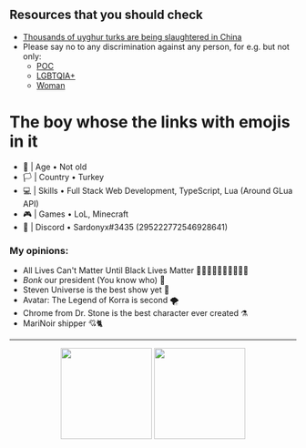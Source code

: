 ## Resources that you should check
- <a href="https://www.theguardian.com/world/2021/jan/12/uighur-xinjiang-re-education-camp-china-gulbahar-haitiwaji">Thousands of uyghur turks are being slaughtered in China</a>
- Please say no to any discrimination against any person, for e.g. but not only:
  - <a href="https://en.wikipedia.org/wiki/Discrimination_based_on_skin_color#Worldwide">POC</a>
  - <a href="https://www.americanprogress.org/issues/lgbtq-rights/news/2017/05/02/429529/widespread-discrimination-continues-shape-lgbt-peoples-lives-subtle-significant-ways/">LGBTQIA+</a>
  - <a href="https://www.ohchr.org/en/issues/discrimination/pages/discrimination_women.aspx">Woman</a>
  
# The boy whose the links with emojis in it
- 🎂 | Age • Not old
- 🏳️ | Country • Turkey
- 💻 | Skills • Full Stack Web Development, TypeScript, Lua (Around GLua API)
- 🎮 | Games • LoL, Minecraft
- 📧 | Discord • Sardonyx#3435 (295222772546928641)

### My opinions:
- All Lives Can't Matter Until Black Lives Matter ✊🏻✊🏼✊🏽✊🏾✊🏿
- *Bonk* our president (You know who) 🔨
- Steven Universe is the best show yet 🌸
- Avatar: The Legend of Korra is second 🌪
- Chrome from Dr. Stone is the best character ever created ⚗ 
- MariNoir shipper 💘🐈‍<br>
<hr>

<p align="center">
  <a>
  <img height="160em" src="https://github-readme-stats-eight-theta.vercel.app/api?username=Sardonyx78&show_icons=true&theme=slateorange&include_all_commits=true&title_color=faa627&icon_color=faa627&text_color=ffffff&bg_color=36393f00">
  <img height="160em" src="https://github-readme-stats-eight-theta.vercel.app/api/top-langs/?username=Sardonyx78&layout=compact&langs_count=8&title_color=faa627&icon_color=faa627&text_color=ffffff&bg_color=36393f00">
  </a>
</p>
